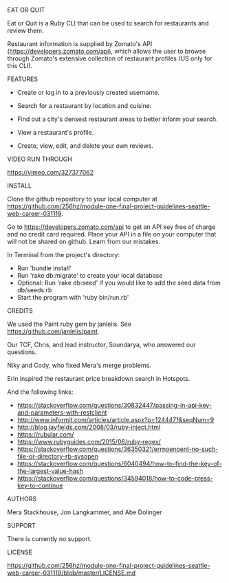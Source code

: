 

EAT OR QUIT

Eat or Quit is a Ruby CLI that can be used to search for restaurants and review them.

Restaurant information is supplied by Zomato's API (https://developers.zomato.com/api), which allows the user to browse through Zomato's extensive collection of restaurant profiles (US only for this CLI).

FEATURES

- Create or log in to a previously created username.

- Search for a restaurant by location and cuisine.

- Find out a city's densest restaurant areas to better inform your search.

- View a restaurant's profile.

- Create, view, edit, and delete your own reviews.

VIDEO RUN THROUGH

https://vimeo.com/327377062

INSTALL

Clone the github repository to your local computer at https://github.com/256hz/module-one-final-project-guidelines-seattle-web-career-031119.

Go to https://developers.zomato.com/api to get an API key free of charge and no credit card required. Place your API in a file on your computer that will not be shared on github. Learn from our mistakes.

In Terminal from the project's directory:
- Run 'bundle install'
- Run 'rake db:migrate' to create your local database
- Optional: Run 'rake db:seed' if you would like to add the seed data from db/seeds.rb
- Start the program with 'ruby bin/run.rb'

CREDITS

We used the Paint ruby gem by janlelis. See https://github.com/janlelis/paint.

Our TCF, Chris, and lead instructor, Soundarya, who answered our questions.

Niky and Cody, who fixed Mera's merge problems.

Erin inspired the restaurant price breakdown search in Hotspots.

And the following links:

- https://stackoverflow.com/questions/30832447/passing-in-api-key-and-parameters-with-restclient
- http://www.informit.com/articles/article.aspx?p=1244471&seqNum=9
- http://blog.jayfields.com/2008/03/ruby-inject.html
- https://rubular.com/
- https://www.rubyguides.com/2015/06/ruby-regex/
- https://stackoverflow.com/questions/36350321/errnoenoent-no-such-file-or-directory-rb-sysopen
- https://stackoverflow.com/questions/6040494/how-to-find-the-key-of-the-largest-value-hash
- https://stackoverflow.com/questions/34594018/how-to-code-press-key-to-continue

AUTHORS

Mera Stackhouse, Jon Langkammer, and Abe Dolinger

SUPPORT

There is currently no support.

LICENSE

https://github.com/256hz/module-one-final-project-guidelines-seattle-web-career-031119/blob/master/LICENSE.md
